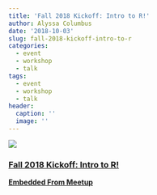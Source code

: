 ```yaml
---
title: 'Fall 2018 Kickoff: Intro to R!'
author: Alyssa Columbus
date: '2018-10-03'
slug: fall-2018-kickoff-intro-to-r
categories:
  - event
  - workshop
  - talk
tags:
  - event
  - workshop
  - talk
header:
  caption: ''
  image: ''
---
```


<div class="card"><a target="_blank" href="https://www.meetup.com/rladies-irvine/events/254131326/"><img onerror="this.style.display='none'" class="card-image" src="https://secure.meetupstatic.com/photos/event/b/3/e/7/600_478726055.jpeg"><div class="card-text"><h3>Fall 2018 Kickoff: Intro to R!</h3><p class="signup"><b>Embedded From Meetup</b></p></div></a></div>